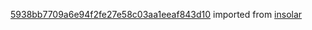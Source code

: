 [5938bb7709a6e94f2fe27e58c03aa1eeaf843d10](https://github.com/insolar/insolar/commit/5938bb7709a6e94f2fe27e58c03aa1eeaf843d10) imported from [insolar](https://github.com/insolar/insolar)
